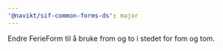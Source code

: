 ```yaml
---
'@navikt/sif-common-forms-ds': major
---
```


Endre FerieForm til å bruke from og to i stedet for fom og tom.
